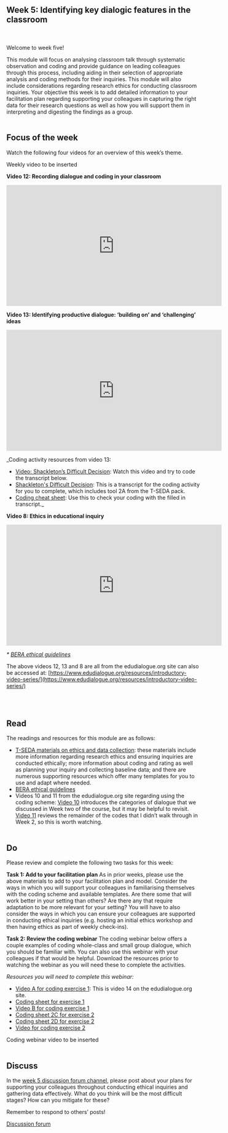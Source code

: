## Week 5: Identifying key dialogic features in the classroom
<br/><br/>
Welcome to week five!

This module will focus on analysing classroom talk through systematic observation and coding and provide guidance on leading colleagues through this process, including aiding in their selection of appropriate analysis and coding methods for their inquiries. This module will also include considerations regarding research ethics for conducting classroom inquiries. Your objective this week is to add detailed information to your facilitation plan regarding supporting your colleagues in capturing the right data for their research questions as well as how you will support them in interpreting and digesting the findings as a group.
<br/><br/>
## Focus of the week
Watch the following four videos for an overview of this week’s theme.

Weekly video to be inserted

**Video 12: Recording dialogue and coding in your classroom**
<iframe width="560" height="315" src="https://www.youtube.com/embed/PaF7bkWNcyw" frameborder="0" allow="accelerometer; autoplay; clipboard-write; encrypted-media; gyroscope; picture-in-picture" allowfullscreen></iframe>

**Video 13: Identifying productive dialogue: ‘building on’ and ‘challenging’ ideas**
<iframe width="560" height="315" src="https://www.youtube.com/embed/LP3bAXxGY-g" frameborder="0" allow="accelerometer; autoplay; clipboard-write; encrypted-media; gyroscope; picture-in-picture" allowfullscreen></iframe>

_Coding activity resources from video 13:
* [Video: Shackleton’s Difficult Decision](https://sms.cam.ac.uk/media/2856333): Watch this video and try to code the transcript below.
* [Shackleton's Difficult Decision](https://mbrugha.github.io/course-in-a-box/img/Shackleton_coding_activity.doc): This is a transcript for the coding activity for you to complete, which includes tool 2A from the T-SEDA pack.
* [Coding cheat sheet](https://mbrugha.github.io/course-in-a-box/img/Coded_Shackleton_transcript.pdf): Use this to check your coding with the filled in transcript._

**Video 8: Ethics in educational inquiry**
<iframe width="560" height="315" src="https://www.youtube.com/embed/oBTst7un-qg" frameborder="0" allow="accelerometer; autoplay; clipboard-write; encrypted-media; gyroscope; picture-in-picture" allowfullscreen></iframe>

_* [BERA ethical guidelines](https://www.bera.ac.uk/publication/ethical-guidelines-for-educational-research-2018?utm_source=BERA+Master+List&utm_campaign=837fd94784-+&utm_medium=email&utm_term=0_66cbc2c388-837fd94784-274600501)_

The above videos 12, 13 and 8 are all from the edudialogue.org site can also be accessed at: [https://www.edudialogue.org/resources/introductory-video-series/](https://www.edudialogue.org/resources/introductory-video-series/)

<br/><br/>
## Read

The readings and resources for this module are as follows:

* [T-SEDA materials on ethics and data collection](https://mbrugha.github.io/course-in-a-box/img/TSEDA_resources_wk4.docx): these materials include more information regarding research ethics and ensuring inquiries are conducted ethically; more information about coding and rating as well as planning your inquiry and collecting baseline data; and there are numerous supporting resources which offer many templates for you to use and adapt where needed.
* [BERA ethical guidelines](https://www.bera.ac.uk/publication/ethical-guidelines-for-educational-research-2018?utm_source=BERA+Master+List&utm_campaign=837fd94784-+&utm_medium=email&utm_term=0_66cbc2c388-837fd94784-274600501)
* Videos 10 and 11 from the edudialogue.org site regarding using the coding scheme: [Video 10](https://www.edudialogue.org/resources/introductory-video-series/introductory-video-series-3/#video10) introduces the categories of dialogue that we discussed in Week two of the course, but it may be helpful to revisit. [Video 11](https://www.edudialogue.org/resources/introductory-video-series/introductory-video-series-3/#video11) reviews the remainder of the codes that I didn’t walk through in Week 2, so this is worth watching.
<br/><br/>
## Do

Please review and complete the following two tasks for this week:

**Task 1: Add to your facilitation plan**
As in prior weeks, please use the above materials to add to your facilitation plan and model. Consider the ways in which you will support your colleagues in familiarising themselves with the coding scheme and available templates. Are there some that will work better in your setting than others? Are there any that require adaptation to be more relevant for your setting? You will have to also consider the ways in which you can ensure your colleagues are supported in conducting ethical inquiries (e.g. hosting an initial ethics workshop and then having ethics as part of weekly check-ins). 

**Task 2: Review the coding webinar**
The coding webinar below offers a couple examples of coding whole-class and small group dialogue, which you should be familiar with. You can also use this webinar with your colleagues if that would be helpful. Download the resources prior to watching the webinar as you will need these to complete the activities.

_Resources you will need to complete this webinar:_
* [Video A for coding exercise 1](https://www.edudialogue.org/resources/introductory-video-series/introductory-video-series-3/): This is video 14 on the edudialogue.org site.
* [Coding sheet for exercise 1](https://mbrugha.github.io/course-in-a-box/img/coding_sheet_exercise1.doc)
* [Video B for coding exercise 1](https://sms.cam.ac.uk/media/3099035)
* [Coding sheet 2C for exercise 2](https://mbrugha.github.io/course-in-a-box/img/TSEDA_tool2C.doc)
* [Coding sheet 2D for exercise 2](https://mbrugha.github.io/course-in-a-box/img/TSEDA_tool2D.doc)
* [Video for coding exercise 2](https://sms.cam.ac.uk/media/2856364)

Coding webinar video to be inserted
<br/><br/>
## Discuss

In the [week 5 discussion forum channel](https://www.edudialogue.org/forum/mooc-for-facilitators/week-five-identifying-key-dialogic-features-in-your-setting/), please post about your plans for supporting your colleagues throughout conducting ethical inquiries and gathering data effectively. What do you think will be the most difficult stages? How can you mitigate for these?

Remember to respond to others’ posts!

<a class="btn btn-primary" href="https://www.edudialogue.org/forum/mooc-for-facilitators/"><i class="fa fa-home"></i> Discussion forum</a>
